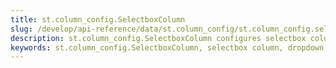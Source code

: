 ```yaml
---
title: st.column_config.SelectboxColumn
slug: /develop/api-reference/data/st.column_config/st.column_config.selectboxcolumn
description: st.column_config.SelectboxColumn configures selectbox columns for editing catgorical columns or columns with a predefined set of possible values.
keywords: st.column_config.SelectboxColumn, selectbox column, dropdown column, select options, dropdown menu, choice column, option selection, dataframe dropdown
---
```


<Autofunction function="streamlit.column_config.SelectboxColumn" />
